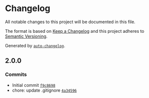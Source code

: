 # Changelog

All notable changes to this project will be documented in this file.

The format is based on [Keep a Changelog](https://keepachangelog.com/en/1.0.0/)
and this project adheres to [Semantic Versioning](https://semver.org/spec/v2.0.0.html).

Generated by [`auto-changelog`](https://github.com/CookPete/auto-changelog).

## 2.0.0

### Commits

- Initial commit [`f9c8698`](https://github.com/UtahGooner/website-images/commit/f9c86983e35c72d924575ba4dafe17614a2993b9)
- chore: update .gitignore [`4a34596`](https://github.com/UtahGooner/website-images/commit/4a3459609d21c09077f868f90659dde76738b949)
